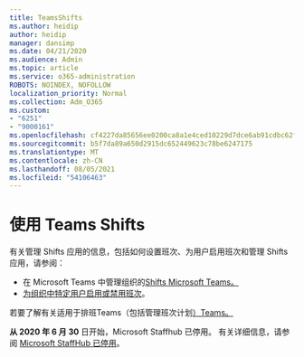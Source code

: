```yaml
---
title: TeamsShifts
ms.author: heidip
author: heidip
manager: dansimp
ms.date: 04/21/2020
ms.audience: Admin
ms.topic: article
ms.service: o365-administration
ROBOTS: NOINDEX, NOFOLLOW
localization_priority: Normal
ms.collection: Adm_O365
ms.custom:
- "6251"
- "9000161"
ms.openlocfilehash: cf4227da85656ee0200ca8a1e4ced10229d7dce6ab91cdbc62f63a41c899c80d
ms.sourcegitcommit: b5f7da89a650d2915dc652449623c78be6247175
ms.translationtype: MT
ms.contentlocale: zh-CN
ms.lasthandoff: 08/05/2021
ms.locfileid: "54106463"
---
```

# <a name="using-teams-shifts"></a>使用 Teams Shifts

有关管理 Shifts 应用的信息，包括如何设置班次、为用户启用班次和管理 Shifts 应用，请参阅：
 
- 在 Microsoft Teams 中管理组织的[Shifts Microsoft Teams。](https://docs.microsoft.com/microsoftteams/expand-teams-across-your-org/shifts/manage-the-shifts-app-for-your-organization-in-teams#set-up-shifts)
- [为组织中特定用户启用或禁用班次](https://docs.microsoft.com/microsoftteams/expand-teams-across-your-org/shifts/manage-the-shifts-app-for-your-organization-in-teams#enable-or-disable-shifts-for-specific-users-in-your-organization)。

若要了解有关适用于排班Teams（包括管理班次计划[）Teams。](https://docs.microsoft.com/microsoftteams/expand-teams-across-your-org/shifts-for-teams-landing-page)

**从 2020 年 6 月 30** 日开始，Microsoft Staffhub 已停用。 有关详细信息，请参阅 [Microsoft StaffHub 已停用](https://docs.microsoft.com/MicrosoftTeams/expand-teams-across-your-org/shifts/microsoft-staffhub-to-be-retired)。

